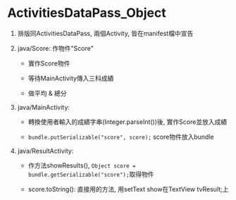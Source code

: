 # ActivitiesDataPass_Object

1. 排版同ActivitiesDataPass, 兩個Activity, 皆在manifest檔中宣告

2. java/Score:  作物件"Score"

	- 實作Score物件

	- 等待MainActivity傳入三科成績

	- 做平均 & 總分

3. java/MainActivity:

	- 轉換使用者輸入的成績字串(Integer.parseInt())後, 實作Score並放入成績

	- `bundle.putSerializable("score", score);` score物件放入bundle

4. java/ResultActivity:

	- 作方法showResults(), `Object score = bundle.getSerializable("score");`取得物件

	- score.toString(): 直接用的方法, 用setText show在TextView tvResult;上